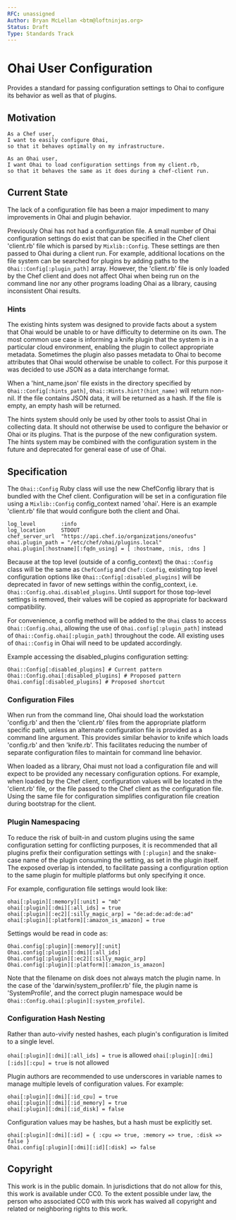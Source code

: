 ```yaml
---
RFC: unassigned
Author: Bryan McLellan <btm@loftninjas.org>
Status: Draft
Type: Standards Track
---
```


# Ohai User Configuration

Provides a standard for passing configuration settings to Ohai to configure its behavior as well as that of plugins.

## Motivation

    As a Chef user,
    I want to easily configure Ohai,
    so that it behaves optimally on my infrastructure.

    As an Ohai user,
    I want Ohai to load configuration settings from my client.rb,
    so that it behaves the same as it does during a chef-client run.

## Current State

The lack of a configuration file has been a major impediment to many improvements in Ohai and plugin behavior.

Previously Ohai has not had a configuration file. A small number of Ohai configuration settings do exist that can be specified in the Chef client 'client.rb' file which is parsed by `Mixlib::Config`. These settings are then passed to Ohai during a client run. For example, additional locations on the file system can be searched for plugins by adding paths to the `Ohai::Config[:plugin_path]` array. However, the 'client.rb' file is only loaded by the Chef client and does not affect Ohai when being run on the command line nor any other programs loading Ohai as a library, causing inconsistent Ohai results.

### Hints

The existing hints system was designed to provide facts about a system that Ohai would be unable to or have difficulty to determine on its own. The most common use case is informing a knife plugin that the system is in a particular cloud environment, enabling the plugin to collect appropriate metadata. Sometimes the plugin also passes metadata to Ohai to become attributes that Ohai would otherwise be unable to collect. For this purpose it was decided to use JSON as a data interchange format.

When a 'hint_name.json' file exists in the directory specified by `Ohai::Config[:hints_path]`, `Ohai::Hints.hint?(hint_name)` will return non-nil. If the file contains JSON data, it will be returned as a hash. If the file is empty, an empty hash will be returned.

The hints system should only be used by other tools to assist Ohai in collecting data. It should not otherwise be used to configure the behavior or Ohai or its plugins. That is the purpose of the new configuration system. The hints system may be combined with the configuration system in the future and deprecated for general ease of use of Ohai. 

## Specification

The `Ohai::Config` Ruby class will use the new ChefConfig library that is bundled with the Chef client. Configuration will be set in a configuration file using a `Mixlib::Config` config_context named 'ohai'. Here is an example 'client.rb' file that would configure both the client and Ohai.

```
log_level        :info
log_location     STDOUT
chef_server_url  "https://api.chef.io/organizations/oneofus"
ohai.plugin_path = "/etc/chef/ohai/plugins.local"
ohai.plugin[:hostname][:fqdn_using] = [ :hostname, :nis, :dns ]
```

Because at the top level (outside of a config_context) the `Ohai::Config` class will be the same as `ChefConfig` and `Chef::Config`, existing top level configuration options like `Ohai::Config[:disabled_plugins]` will be deprecated in favor of new settings within the config_context, i.e. `Ohai::Config.ohai.disabled_plugins`. Until support for those top-level settings is removed, their values will be copied as appropriate for backward compatibility.

For convenience, a config method will be added to the `Ohai` class to access `Ohai::Config.ohai`, allowing the use of `Ohai.config[:plugin_path]` instead of `Ohai::Config.ohai[:plugin_path]` throughout the code. All existing uses of `Ohai::Config` in Ohai will need to be updated accordingly.


Example accessing the disabled_plugins configuration setting:

```
Ohai::Config[:disabled_plugins] # Current pattern
Ohai::Config.ohai[:disabled_plugins] # Proposed pattern
Ohai.config[:disabled_plugins] # Proposed shortcut
```

### Configuration Files

When run from the command line, Ohai should load the workstation 'config.rb' and then the 'client.rb' files from the appropriate platform specific path, unless an alternate configuration file is provided as a command line argument. This provides similar behavior to knife which loads 'config.rb' and then 'knife.rb'. This facilitates reducing the number of separate configuration files to maintain for command line behavior.

When loaded as a library, Ohai must not load a configuration file and will expect to be provided any necessary configuration options. For example, when loaded by the Chef client, configuration values will be located in the 'client.rb' file, or the file passed to the Chef client as the configuration file. Using the same file for configuration simplifies configuration file creation during bootstrap for the client.

### Plugin Namespacing

To reduce the risk of built-in and custom plugins using the same configuration setting for conflicting purposes, it is recommended that all plugins prefix their configuration settings with `[:plugin]` and the snake-case name of the plugin consuming the setting, as set in the plugin itself. The exposed overlap is intended, to facilitate passing a configuration option to the same plugin for multiple platforms but only specifying it once.

For example, configuration file settings would look like:

```
ohai[:plugin][:memory][:unit] = "mb"
ohai[:plugin][:dmi][:all_ids] = true
ohai[:plugin][:ec2][:silly_magic_arp] = "de:ad:de:ad:de:ad"
ohai[:plugin][:platform][:amazon_is_amazon] = true
```

Settings would be read in code as:

```
Ohai.config[:plugin][:memory][:unit]
Ohai.config[:plugin][:dmi][:all_ids]
Ohai.config[:plugin][:ec2][:silly_magic_arp]
Ohai.config[:plugin][:platform][:amazon_is_amazon]
```

Note that the filename on disk does not always match the plugin name. In the case of the 'darwin/system_profiler.rb' file, the plugin name is 'SystemProfile', and the correct plugin namespace would be `Ohai::Config.ohai[:plugin][:system_profile]`.

### Configuration Hash Nesting

Rather than auto-vivify nested hashes, each plugin's configuration is limited to a single level.

`ohai[:plugin][:dmi][:all_ids] = true` is allowed
`ohai[:plugin][:dmi][:ids][:cpu] = true` is not allowed

Plugin authors are recommended to use underscores in variable names to manage multiple levels of configuration values. For example:

```
ohai[:plugin][:dmi][:id_cpu] = true
ohai[:plugin][:dmi][:id_memory] = true
ohai[:plugin][:dmi][:id_disk] = false
```

Configuration values may be hashes, but a hash must be explicitly set.

```
ohai[:plugin][:dmi][:id] = { :cpu => true, :memory => true, :disk => false }
Ohai.config[:plugin][:dmi][:id][:disk] => false
```

## Copyright

This work is in the public domain. In jurisdictions that do not allow for this,
this work is available under CC0. To the extent possible under law, the person
who associated CC0 with this work has waived all copyright and related or
neighboring rights to this work.

